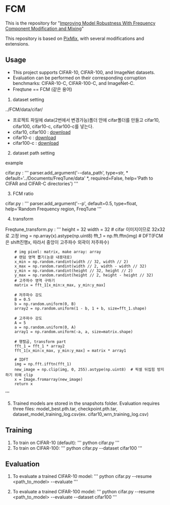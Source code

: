 # FCM

This is the repository for "[Improving Model Robustness With Frequency Component Modification and Mixing](https://ieeexplore.ieee.org/document/10776988)"

This repository is based on [PixMix](https://github.com/andyzoujm/pixmix), with several modifications and extensions.

## Usage

* This project supports CIFAR-10, CIFAR-100, and ImageNet datasets.
* Evaluation can be performed on their corresponding corruption benchmarks: CIFAR-10-C, CIFAR-100-C, and ImageNet-C.
* Freqtune == FCM (같은 용어)

1. dataset setting

../FCM/data/cifar/

* 프로젝트 파일에 data(2번에서 변경가능)폴더 안에 cifar폴더를 만들고 cifar10, cifar100, cifar10-c, cifar100-c를 넣는다.
* cifar10, cifar100 : [download](https://www.cs.toronto.edu/~kriz/cifar.html)
* cifar10-c : [download](https://paperswithcode.com/dataset/cifar-10c)
* cifar100-c : [download](https://zenodo.org/records/3555552)

2. dataset path setting

example

cifar.py : 
'''
parser.add_argument('--data_path', type=str, * default='../Documents/FreqTune/data' *, required=False, help='Path to CIFAR and CIFAR-C directories')
'''

3. FCM ratio

cifar.py : 
'''
parser.add_argument('--p', default=0.5, type=float, help='Random Frequency region, FreqTune
'''

4. transform

Freqtune_transform.py : 
''' 
        height = 32
        width = 32  # cifar 이미지이므로 32x32로 고정
        img = np.array(x).astype(np.uint8)
        fft_1 = np.fft.fftn(img)  # DFT(FCM은 shift진행x, 따라서 중앙이 고주파수 외곽이 저주파수)

        # img pixel: matrix, make array: array
        # 랜덤 영역 뽑기(논문 내용대로)
        x_min = np.random.randint(width // 32, width // 2)
        x_max = np.random.randint(width // 2, width - width // 32)
        y_min = np.random.randint(height // 32, height // 2)
        y_max = np.random.randint(height // 2, height - height // 32)
        # 고주파수 영역 구하기
        matrix = fft_1[x_min:x_max, y_min:y_max]

        # 저주파수 강도
        B = 0.5
        b = np.random.uniform(0, B)
        array2 = np.random.uniform(1 - b, 1 + b, size=fft_1.shape)

        # 고주파수 강도
        A = 5
        a = np.random.uniform(0, A)
        array1 = np.random.uniform(-a, a, size=matrix.shape)

        # 행렬곱, transform part
        fft_1 = fft_1 * array2
        fft_1[x_min:x_max, y_min:y_max] = matrix * array1

        # IDFT
        img = np.fft.ifftn(fft_1)
        new_image = np.clip(img, 0, 255).astype(np.uint8)  # 픽셀 뒤집힘 방지하기 위해 clip
        x = Image.fromarray(new_image)
        return x
'''

5. Trained models are stored in the snapshots folder. Evaluation requires three files: model_best.pth.tar, checkpoint.pth.tar, dataset_model_training_log.csv(ex. cifar10_wrn_training_log.csv)

## Training
1. To train on CIFAR-10 (default):
'''
python cifar.py
'''
2. To train on CIFAR-100:
'''
python cifar.py --dataset cifar100
'''

## Evaluation
1. To evaluate a trained CIFAR-10 model:
  '''
  python cifar.py --resume <path_to_model> --evaluate
  '''

2. To evaluate a trained CIFAR-100 model:
'''
python cifar.py --resume <path_to_model> --evaluate --dataset cifar100
'''

